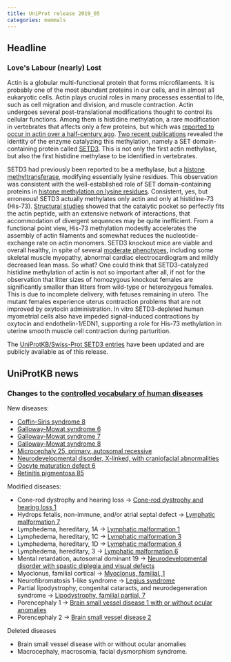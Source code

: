 ```yaml
---
title: UniProt release 2019_05
categories: mammals
---
```


## Headline

### Love's Labour (nearly) Lost

Actin is a globular multi-functional protein that forms microfilaments. It is probably one of the most abundant proteins in our cells, and in almost all eukaryotic cells. Actin plays crucial roles in many processes essential to life, such as cell migration and division, and muscle contraction. Actin undergoes several post-translational modifications thought to control its cellular functions. Among them is histidine methylation, a rare modification in vertebrates that affects only a few proteins, but which was [reported to occur in actin over a half-century ago](https://www.ncbi.nlm.nih.gov/pubmed/6056634). [Two recent publications](https://www.ncbi.nlm.nih.gov/pubmed/30526847,30626964) revealed the identity of the enzyme catalyzing this methylation, namely a SET domain-containing protein called [SETD3](http://www.uniprot.org/uniprot/?query=gene:setd3+reviewed:yes). This is not only the first actin methylase, but also the first histidine methylase to be identified in vertebrates.

SETD3 had previously been reported to be a methylase, but a [histone methyltransferase](https://www.ncbi.nlm.nih.gov/pubmed/21832073), modifying essentially lysine residues. This observation was consistent with the well-established role of SET domain-containing proteins in [histone methylation on lysine residues](https://www.ncbi.nlm.nih.gov/pubmed/10949293,12067650,12575990,14675547,16086857,17013555,19308066). Consistent, yes, but erroneous! SETD3 actually methylates only actin and only at histidine-73 (His-73). [Structural studies](https://www.ncbi.nlm.nih.gov/pubmed/30626964) showed that the catalytic pocket so perfectly fits the actin peptide, with an extensive network of interactions, that accommodation of divergent sequences may be quite inefficient. From a functional point view, His-73 methylation modestly accelerates the assembly of actin filaments and somewhat reduces the nucleotide-exchange rate on actin monomers. SETD3 knockout mice are viable and overall healthy, in spite of several [moderate phenotypes](http://www.mousephenotype.org/data/genes/MGI:1289184#section-associations), including some skeletal muscle myopathy, abnormal cardiac electrocardiogram and mildly decreased lean mass. So what? One could think that SETD3-catalyzed histidine methylation of actin is not so important after all, if not for the observation that litter sizes of homozygous knockout females are significantly smaller than litters from wild-type or heterozygous females. This is due to incomplete delivery, with fetuses remaining in utero. The mutant females experience uterus contraction problems that are not improved by oxytocin administration. In vitro SETD3-depleted human myometrial cells also have impeded signal-induced contractions by oxytocin and endothelin-1/EDN1, supporting a role for His-73 methylation in uterine smooth muscle cell contraction during parturition.

The [UniProtKB/Swiss-Prot SETD3 entries](http://www.uniprot.org/uniprot/?query=gene:setd3+reviewed:yes) have been updated and are publicly available as of this release.

## UniProtKB news

### Changes to the [controlled vocabulary of human diseases](https://ftp.uniprot.org/pub/databases/uniprot/current_release/knowledgebase/complete/docs/humdisease)

New diseases:

-   [Coffin-Siris syndrome 8](http://www.uniprot.org/diseases/DI-05497)
-   [Galloway-Mowat syndrome 6](http://www.uniprot.org/diseases/DI-05498)
-   [Galloway-Mowat syndrome 7](http://www.uniprot.org/diseases/DI-05499)
-   [Galloway-Mowat syndrome 8](http://www.uniprot.org/diseases/DI-05500)
-   [Microcephaly 25, primary, autosomal recessive](http://www.uniprot.org/diseases/DI-05495)
-   [Neurodevelopmental disorder, X-linked, with craniofacial abnormalities](http://www.uniprot.org/diseases/DI-05502)
-   [Oocyte maturation defect 6](http://www.uniprot.org/diseases/DI-05501)
-   [Retinitis pigmentosa 85](http://www.uniprot.org/diseases/DI-05496)

Modified diseases:

-   Cone-rod dystrophy and hearing loss -&gt; [Cone-rod dystrophy and hearing loss 1](http://www.uniprot.org/diseases/DI-04912)
-   Hydrops fetalis, non-immune, and/or atrial septal defect -&gt; [Lymphatic malformation 7](http://www.uniprot.org/diseases/DI-04930)
-   Lymphedema, hereditary, 1A -&gt; [Lymphatic malformation 1](http://www.uniprot.org/diseases/DI-00692)
-   Lymphedema, hereditary, 1C -&gt; [Lymphatic malformation 3](http://www.uniprot.org/diseases/DI-02795)
-   Lymphedema, hereditary, 1D -&gt; [Lymphatic malformation 4](http://www.uniprot.org/diseases/DI-04160)
-   Lymphedema, hereditary, 3 -&gt; [Lymphatic malformation 6](http://www.uniprot.org/diseases/DI-04669)
-   Mental retardation, autosomal dominant 19 -&gt; [Neurodevelopmental disorder with spastic diplegia and visual defects](http://www.uniprot.org/diseases/DI-03652)
-   Myoclonus, familial cortical -&gt; [Myoclonus, familial, 1](http://www.uniprot.org/diseases/DI-03616)
-   Neurofibromatosis 1-like syndrome -&gt; [Legius syndrome](http://www.uniprot.org/diseases/DI-02046)
-   Partial lipodystrophy, congenital cataracts, and neurodegeneration syndrome -&gt; [Lipodystrophy, familial partial, 7](http://www.uniprot.org/diseases/DI-04108)
-   Porencephaly 1 -&gt; [Brain small vessel disease 1 with or without ocular anomalies](http://www.uniprot.org/diseases/DI-02182)
-   Porencephaly 2 -&gt; [Brain small vessel disease 2](http://www.uniprot.org/diseases/DI-03378)

Deleted diseases

-   Brain small vessel disease with or without ocular anomalies
-   Macrocephaly, macrosomia, facial dysmorphism syndrome.
